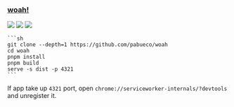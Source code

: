 ### [woah!](https://github.com/pabueco/woah)

![](https://img.shields.io/github/license/pabueco/woah?style=flat-square) ![](https://img.shields.io/github/last-commit/scillidan/woah/main?label=last%20commit%20(fork)&style=flat-square) ![](https://img.shields.io/badge/Vercel-black?style=flat&logo=Vercel&logoColor=white)

````{tab} From source
```sh
git clone --depth=1 https://github.com/pabueco/woah
cd woah
pnpm install
pnpm build
serve -s dist -p 4321
```
````

If app take up `4321` port, open `chrome://serviceworker-internals/?devtools` and unregister it.